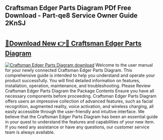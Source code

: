 ## Craftsman Edger Parts Diagram PDf Free Download - Part-qe8 Service Owner Guide 2KnSJ

# <h2><a href="http://dfuqpq8.blite.top/?on=Craftsman+Edger+Parts+Diagram">🔗Download New 👉🔴 Craftsman Edger Parts Diagram</a></h2>

[![Craftsman Edger Parts Diagram download](https://i.imgur.com/lujVjoI.png)](http://dfuqpq8.blite.top/?on=Craftsman+Edger+Parts+Diagram)
Welcome to the user manual for your newly connected Craftsman Edger Parts Diagram. This comprehensive guide is intended to help you understand and operate your product successfully. You will find detailed information on features, installation, operation, maintenance, and troubleshooting. Please Review Craftsman Edger Parts Diagram the Package Contents Ensure you have all necessary components before proceeding. Craftsman Edger Parts Diagram offers users an impressive collection of advanced features, such as facial recognition, augmented reality, voice activation, and wireless charging, all easily accessible through the user-friendly and intuitive interface. We believe that the Craftsman Edger Parts Diagram has been an essential guide in your quest to understand the features and capabilities of your new item. If you need any assistance or have any questions, our customer service team is always available.
